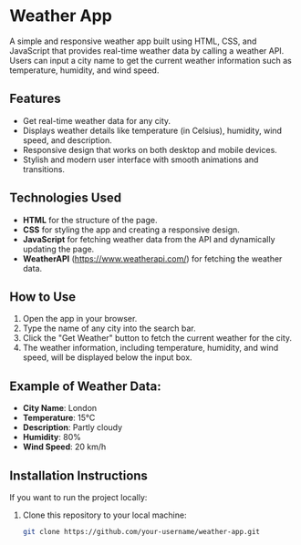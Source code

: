 # Weather App

A simple and responsive weather app built using HTML, CSS, and JavaScript that provides real-time weather data by calling a weather API. Users can input a city name to get the current weather information such as temperature, humidity, and wind speed.

## Features

- Get real-time weather data for any city.
- Displays weather details like temperature (in Celsius), humidity, wind speed, and description.
- Responsive design that works on both desktop and mobile devices.
- Stylish and modern user interface with smooth animations and transitions.

## Technologies Used

- **HTML** for the structure of the page.
- **CSS** for styling the app and creating a responsive design.
- **JavaScript** for fetching weather data from the API and dynamically updating the page.
- **WeatherAPI** (https://www.weatherapi.com/) for fetching the weather data.

## How to Use

1. Open the app in your browser.
2. Type the name of any city into the search bar.
3. Click the "Get Weather" button to fetch the current weather for the city.
4. The weather information, including temperature, humidity, and wind speed, will be displayed below the input box.

## Example of Weather Data:

- **City Name**: London
- **Temperature**: 15°C
- **Description**: Partly cloudy
- **Humidity**: 80%
- **Wind Speed**: 20 km/h

## Installation Instructions

If you want to run the project locally:

1. Clone this repository to your local machine:
   ```bash
   git clone https://github.com/your-username/weather-app.git
#
